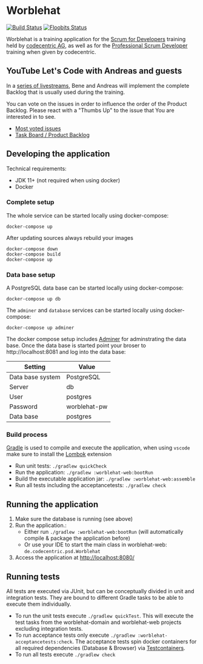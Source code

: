 # Worblehat

[![Build Status](https://travis-ci.org/scrum-for-developers/worblehat-youtube.svg?branch=master)](https://travis-ci.org/scrum-for-developers/worblehat-youtube)
[![Floobits Status](https://floobits.com/AndreasEK/worblehat-youtube.svg)](https://floobits.com/AndreasEK/worblehat-youtube/redirect)

Worblehat is a training application for the [Scrum for Developers](https://github.com/scrum-for-developers) training
held by [codecentric AG](https://www.codecentric.de/), as well as for the [Professional Scrum Developer](https://www.codecentric.de/schulung/professional-scrum-developer/#schulung-detail) training when given by codecentric.

## YouTube Let's Code with Andreas and guests

In a [series of livestreams](https://www.youtube.com/playlist?list=PLD9VybHH2wnY6AdGpGinjwzq5brwRn85K), Bene and Andreas will implement the complete Backlog that is usually used during the training.

You can vote on the issues in order to influence the order of the Product Backlog. Please react with a "Thumbs Up" to the issue that You are interested in to see.

* [Most voted issues](https://github.com/scrum-for-developers/worblehat-youtube/issues?utf8=%E2%9C%93&q=is%3Aopen+sort%3Areactions-%2B1-desc)
* [Task Board / Product Backlog](https://github.com/scrum-for-developers/worblehat-youtube/projects/1)

## Developing the application

Technical requirements:

* JDK 11+ (not required when using docker)
* Docker

### Complete setup

The whole service can be started locally using docker-compose:

```shell
docker-compose up
```

After updating sources always rebuild your images
```shell
docker-compose down
docker-compose build
docker-compose up
```

### Data base setup

A PostgreSQL data base can be started locally using docker-compose:

```shell
docker-compose up db
```

The `adminer` and `database` services can be started locally using docker-compose:

```shell
docker-compose up adminer
```

The docker compose setup includes [Adminer](https://www.adminer.org) for adminstrating the data base.
Once the data base is started point your broser to http://localhost:8081 and log into the data base:

| Setting          | Value        |
|------------------|--------------|
| Data base system | PostgreSQL   |
| Server           | db           |
| User             | postgres     |
| Password         | worblehat-pw |
| Data base        | postgres     |

### Build process

[Gradle](https://gradle.org) is used to compile and execute the application, when using `vscode` make sure to install the [Lombok](https://marketplace.visualstudio.com/items?itemName=GabrielBB.vscode-lombok) extension

* Run unit tests: `./gradlew quickCheck`
* Run the application: `./gradlew :worblehat-web:bootRun`
* Build the executable application jar: `./gradlew :worblehat-web:assemble`
* Run all tests including the acceptancetests: `./gradlew check`

## Running the application

1. Make sure the database is running (see above)
1. Run the application.:
    * Either run `./gradlew :worblehat-web:bootRun` (will automatically compile & package the application before)
    * Or use your IDE to start the main class in worblehat-web: `de.codecentric.psd.Worblehat`
1. Access the application at <http://localhost:8080/>

## Running tests

All tests are executed via JUnit, but can be conceptually divided in unit and integration tests. They are bound to different Gradle tasks to be able to execute them individually.

- To run the unit tests execute `./gradlew quickTest`. This will execute the test tasks from the worblehat-domain and worblehat-web projects excluding integration tests.
- To run acceptance tests only execute `./gradlew :worblehat-acceptancetests:check`.
  The acceptance tests spin docker containers for all required dependencies (Database & Browser) via [Testcontainers](https://www.testcontainers.org/).
- To run all tests execute `./gradlew check`
